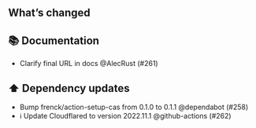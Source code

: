 ## What’s changed
## 📚 Documentation

- Clarify final URL in docs @AlecRust (#261)

## ⬆️ Dependency updates

- Bump frenck/action-setup-cas from 0.1.0 to 0.1.1 @dependabot (#258)
- ℹ️ Update Cloudflared to version 2022.11.1 @github-actions (#262)
